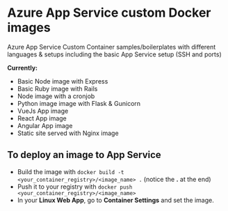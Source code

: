 # Azure App Service custom Docker images
Azure App Service Custom Container samples/boilerplates with different languages &amp; setups including the basic App Service setup (SSH and ports)

**Currently:**

* Basic Node image with Express
* Basic Ruby image with Rails
* Node image with a cronjob
* Python image image with Flask & Gunicorn
* VueJs App image
* React App image
* Angular App image
* Static site served with Nginx image

## To deploy an image to App Service
* Build the image with `docker build -t <your_container_registry>/<image_name> .` (notice the **.** at the end)
* Push it to your registry with `docker push <your_container_registry>/<image_name>`
* In your **Linux Web App**, go to **Container Settings** and set the image.

